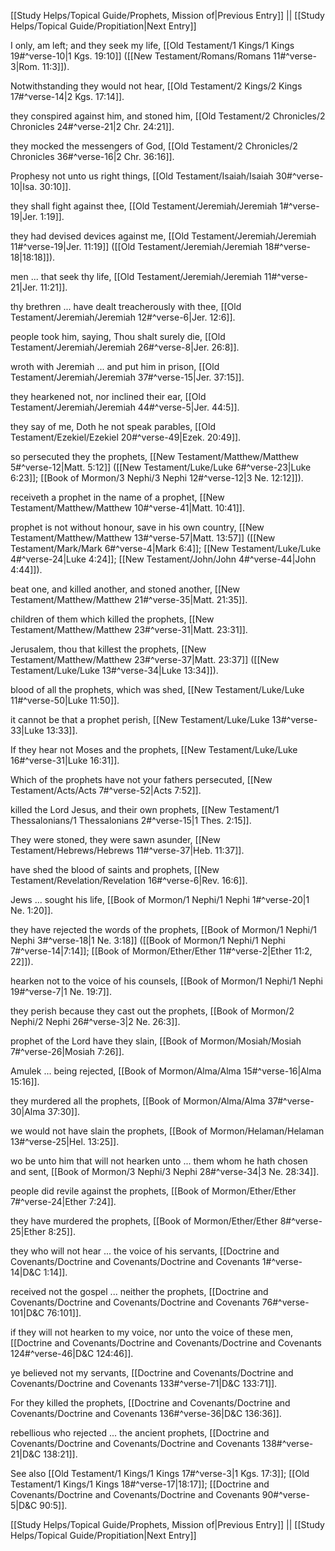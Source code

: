 [[Study Helps/Topical Guide/Prophets, Mission of|Previous Entry]]  ||  [[Study Helps/Topical Guide/Propitiation|Next Entry]]

 I only, am left; and they seek my life, [[Old Testament/1 Kings/1 Kings 19#^verse-10|1 Kgs. 19:10]] ([[New Testament/Romans/Romans 11#^verse-3|Rom. 11:3]]).

 Notwithstanding they would not hear, [[Old Testament/2 Kings/2 Kings 17#^verse-14|2 Kgs. 17:14]].

 they conspired against him, and stoned him, [[Old Testament/2 Chronicles/2 Chronicles 24#^verse-21|2 Chr. 24:21]].

 they mocked the messengers of God, [[Old Testament/2 Chronicles/2 Chronicles 36#^verse-16|2 Chr. 36:16]].

 Prophesy not unto us right things, [[Old Testament/Isaiah/Isaiah 30#^verse-10|Isa. 30:10]].

 they shall fight against thee, [[Old Testament/Jeremiah/Jeremiah 1#^verse-19|Jer. 1:19]].

 they had devised devices against me, [[Old Testament/Jeremiah/Jeremiah 11#^verse-19|Jer. 11:19]] ([[Old Testament/Jeremiah/Jeremiah 18#^verse-18|18:18]]).

 men ... that seek thy life, [[Old Testament/Jeremiah/Jeremiah 11#^verse-21|Jer. 11:21]].

 thy brethren ... have dealt treacherously with thee, [[Old Testament/Jeremiah/Jeremiah 12#^verse-6|Jer. 12:6]].

 people took him, saying, Thou shalt surely die, [[Old Testament/Jeremiah/Jeremiah 26#^verse-8|Jer. 26:8]].

 wroth with Jeremiah ... and put him in prison, [[Old Testament/Jeremiah/Jeremiah 37#^verse-15|Jer. 37:15]].

 they hearkened not, nor inclined their ear, [[Old Testament/Jeremiah/Jeremiah 44#^verse-5|Jer. 44:5]].

 they say of me, Doth he not speak parables, [[Old Testament/Ezekiel/Ezekiel 20#^verse-49|Ezek. 20:49]].

 so persecuted they the prophets, [[New Testament/Matthew/Matthew 5#^verse-12|Matt. 5:12]] ([[New Testament/Luke/Luke 6#^verse-23|Luke 6:23]]; [[Book of Mormon/3 Nephi/3 Nephi 12#^verse-12|3 Ne. 12:12]]).

 receiveth a prophet in the name of a prophet, [[New Testament/Matthew/Matthew 10#^verse-41|Matt. 10:41]].

 prophet is not without honour, save in his own country, [[New Testament/Matthew/Matthew 13#^verse-57|Matt. 13:57]] ([[New Testament/Mark/Mark 6#^verse-4|Mark 6:4]]; [[New Testament/Luke/Luke 4#^verse-24|Luke 4:24]]; [[New Testament/John/John 4#^verse-44|John 4:44]]).

 beat one, and killed another, and stoned another, [[New Testament/Matthew/Matthew 21#^verse-35|Matt. 21:35]].

 children of them which killed the prophets, [[New Testament/Matthew/Matthew 23#^verse-31|Matt. 23:31]].

 Jerusalem, thou that killest the prophets, [[New Testament/Matthew/Matthew 23#^verse-37|Matt. 23:37]] ([[New Testament/Luke/Luke 13#^verse-34|Luke 13:34]]).

 blood of all the prophets, which was shed, [[New Testament/Luke/Luke 11#^verse-50|Luke 11:50]].

 it cannot be that a prophet perish, [[New Testament/Luke/Luke 13#^verse-33|Luke 13:33]].

 If they hear not Moses and the prophets, [[New Testament/Luke/Luke 16#^verse-31|Luke 16:31]].

 Which of the prophets have not your fathers persecuted, [[New Testament/Acts/Acts 7#^verse-52|Acts 7:52]].

 killed the Lord Jesus, and their own prophets, [[New Testament/1 Thessalonians/1 Thessalonians 2#^verse-15|1 Thes. 2:15]].

 They were stoned, they were sawn asunder, [[New Testament/Hebrews/Hebrews 11#^verse-37|Heb. 11:37]].

 have shed the blood of saints and prophets, [[New Testament/Revelation/Revelation 16#^verse-6|Rev. 16:6]].

 Jews ... sought his life, [[Book of Mormon/1 Nephi/1 Nephi 1#^verse-20|1 Ne. 1:20]].

 they have rejected the words of the prophets, [[Book of Mormon/1 Nephi/1 Nephi 3#^verse-18|1 Ne. 3:18]] ([[Book of Mormon/1 Nephi/1 Nephi 7#^verse-14|7:14]]; [[Book of Mormon/Ether/Ether 11#^verse-2|Ether 11:2, 22]]).

 hearken not to the voice of his counsels, [[Book of Mormon/1 Nephi/1 Nephi 19#^verse-7|1 Ne. 19:7]].

 they perish because they cast out the prophets, [[Book of Mormon/2 Nephi/2 Nephi 26#^verse-3|2 Ne. 26:3]].

 prophet of the Lord have they slain, [[Book of Mormon/Mosiah/Mosiah 7#^verse-26|Mosiah 7:26]].

 Amulek ... being rejected, [[Book of Mormon/Alma/Alma 15#^verse-16|Alma 15:16]].

 they murdered all the prophets, [[Book of Mormon/Alma/Alma 37#^verse-30|Alma 37:30]].

 we would not have slain the prophets, [[Book of Mormon/Helaman/Helaman 13#^verse-25|Hel. 13:25]].

 wo be unto him that will not hearken unto ... them whom he hath chosen and sent, [[Book of Mormon/3 Nephi/3 Nephi 28#^verse-34|3 Ne. 28:34]].

 people did revile against the prophets, [[Book of Mormon/Ether/Ether 7#^verse-24|Ether 7:24]].

 they have murdered the prophets, [[Book of Mormon/Ether/Ether 8#^verse-25|Ether 8:25]].

 they who will not hear ... the voice of his servants, [[Doctrine and Covenants/Doctrine and Covenants/Doctrine and Covenants 1#^verse-14|D&C 1:14]].

 received not the gospel ... neither the prophets, [[Doctrine and Covenants/Doctrine and Covenants/Doctrine and Covenants 76#^verse-101|D&C 76:101]].

 if they will not hearken to my voice, nor unto the voice of these men, [[Doctrine and Covenants/Doctrine and Covenants/Doctrine and Covenants 124#^verse-46|D&C 124:46]].

 ye believed not my servants, [[Doctrine and Covenants/Doctrine and Covenants/Doctrine and Covenants 133#^verse-71|D&C 133:71]].

 For they killed the prophets, [[Doctrine and Covenants/Doctrine and Covenants/Doctrine and Covenants 136#^verse-36|D&C 136:36]].

 rebellious who rejected ... the ancient prophets, [[Doctrine and Covenants/Doctrine and Covenants/Doctrine and Covenants 138#^verse-21|D&C 138:21]].

 See also [[Old Testament/1 Kings/1 Kings 17#^verse-3|1 Kgs. 17:3]]; [[Old Testament/1 Kings/1 Kings 18#^verse-17|18:17]]; [[Doctrine and Covenants/Doctrine and Covenants/Doctrine and Covenants 90#^verse-5|D&C 90:5]].

[[Study Helps/Topical Guide/Prophets, Mission of|Previous Entry]]  ||  [[Study Helps/Topical Guide/Propitiation|Next Entry]]
